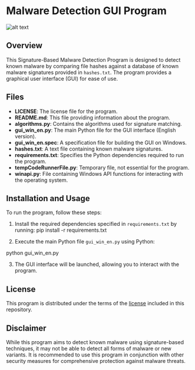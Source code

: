 # Malware Detection GUI Program

![alt text](https://github.com/ilorde-exe/malware-detection-gui/blob/main/image.jpg?raw=true)

## Overview
This Signature-Based Malware Detection Program is designed to detect known malware by comparing file hashes against a database of known malware signatures provided in `hashes.txt`. The program provides a graphical user interface (GUI) for ease of use.

## Files
- **LICENSE**: The license file for the program.
- **README.md**: This file providing information about the program.
- **algorithms.py**: Contains the algorithms used for signature matching.
- **gui_win_en.py**: The main Python file for the GUI interface (English version).
- **gui_win_en.spec**: A specification file for building the GUI on Windows.
- **hashes.txt**: A text file containing known malware signatures.
- **requirements.txt**: Specifies the Python dependencies required to run the program.
- **tempCodeRunnerFile.py**: Temporary file, not essential for the program.
- **winapi.py**: File containing Windows API functions for interacting with the operating system.

## Installation and Usage
To run the program, follow these steps:
1. Install the required dependencies specified in `requirements.txt` by running:
   pip install -r requirements.txt

2. Execute the main Python file `gui_win_en.py` using Python:

python gui_win_en.py

3. The GUI interface will be launched, allowing you to interact with the program.


## License
This program is distributed under the terms of the [license](LICENSE) included in this repository.

## Disclaimer
While this program aims to detect known malware using signature-based techniques, it may not be able to detect all forms of malware or new variants. It is recommended to use this program in conjunction with other security measures for comprehensive protection against malware threats.

